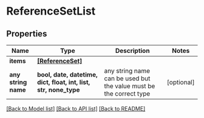 # ReferenceSetList


## Properties
Name | Type | Description | Notes
------------ | ------------- | ------------- | -------------
**items** | [**[ReferenceSet]**](ReferenceSet.md) |  | 
**any string name** | **bool, date, datetime, dict, float, int, list, str, none_type** | any string name can be used but the value must be the correct type | [optional]

[[Back to Model list]](../README.md#documentation-for-models) [[Back to API list]](../README.md#documentation-for-api-endpoints) [[Back to README]](../README.md)


